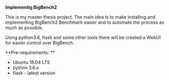 **Implementig BigBench2**

This is my master thesis project. The main idea is to make installing and implementing BigBench2 Benchmark easier and to automate the process as much as possible.

Using python3.6, flask and some other tools there will be created a WebUI for easier control over BigBench.

**Pre-requirements: **
*  Ubuntu 18.04 LTS
*  python 3.6.x
*  flask - latest version